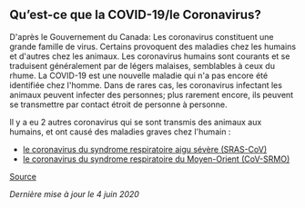 ## Qu’est-ce que la COVID-19/le Coronavirus?

D'après le Gouvernement du Canada: Les coronavirus constituent une grande famille de virus. Certains provoquent des maladies chez les humains et d'autres chez les animaux. Les coronavirus humains sont courants et se traduisent généralement par de légers malaises, semblables à ceux du rhume.
La COVID-19 est une nouvelle maladie qui n'a pas encore été identifiée chez l'homme. Dans de rares cas, les coronavirus infectant les animaux peuvent infecter des personnes; plus rarement encore, ils peuvent se transmettre par contact étroit de personne à personne.

Il y a eu 2 autres coronavirus qui se sont transmis des animaux aux humains, et ont causé des maladies graves chez l'humain :

- [le coronavirus du syndrome respiratoire aigu sévère (SRAS-CoV)](https://www.canada.ca/fr/sante-canada/services/preoccupations-liees-sante/maladies-affections/sras-syndrome-respiratoire-aigu-severe.html)
- [le coronavirus du syndrome respiratoire du Moyen-Orient (CoV-SRMO)](https://www.canada.ca/fr/sante-publique/services/maladies/syndrome-respiratoire-moyen-orient-srmo.html)

[Source](https://www.canada.ca/fr/sante-publique/services/maladies/2019-nouveau-coronavirus/symptomes.html)

_Dernière mise à jour le 4 juin 2020_
